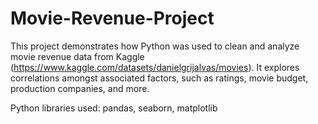# Movie-Revenue-Project

This project demonstrates how Python was used to clean and analyze movie revenue data from Kaggle (https://www.kaggle.com/datasets/danielgrijalvas/movies). It explores correlations amongst associated factors, such as ratings, movie budget, production companies, and more. 

Python libraries used: pandas, seaborn, matplotlib
